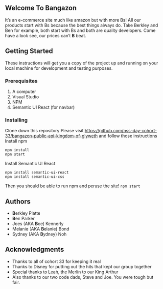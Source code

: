 ## Welcome To Bangazon

It’s an e-commerce site much like amazon but with more Bs! All our products start with Bs because the best things always do. 
Take Berkley and Ben for example, both start with Bs and both are quality developers. Come have a look see, our prices can’t **B** beat.

## Getting Started

These instructions will get you a copy of the project up and running on your local machine for development and testing purposes.

### Prerequisites

1. A computer
2. Visual Studio
3. NPM
4. Semantic UI React (for navbar)

### Installing

Clone down this repository
Please visit https://github.com/nss-day-cohort-33/bangazon-public-api-kingdom-of-glyweth and follow those instructions
Install npm 
```
npm install
npm start
```
Install Semantic UI React 
```
npm install semantic-ui-react
npm install semantic-ui-css
```
Then you should be able to run npm and peruse the site!
```npm start```

## Authors

* **B**erkley Platte
* **B**en Parker
* Joes (AKA **B**oe) Kennerly
* Melanie (AKA **B**elanie) Bond
* Sydney (AKA **B**ydney) Noh

## Acknowledgments

* Thanks to all of cohort 33 for keeping it real
* Thanks to Disney for putting out the hits that kept our group together
* Special thanks to Leah, the Merlin to our King Arthur
* Also thanks to our two code dads, Steve and Joe. You were tough but fair.
